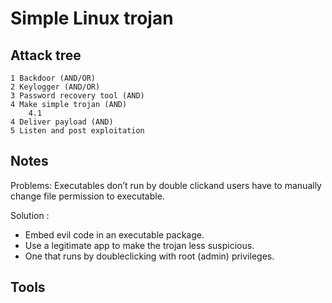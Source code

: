 # Simple Linux trojan

## Attack tree
```text
1 Backdoor (AND/OR)
2 Keylogger (AND/OR)
3 Password recovery tool (AND)
4 Make simple trojan (AND)
    4.1 
4 Deliver payload (AND)
5 Listen and post exploitation
```

## Notes

Problems: Executables don’t run by double clickand users have to manually change file permission to executable.

Solution :
* Embed evil code in an executable package.
* Use a legitimate app to make the trojan less suspicious.
* One that runs by doubleclicking with root (admin) privileges.

## Tools


